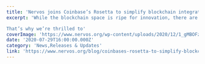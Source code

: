 ```yaml
---
title: 'Nervos joins Coinbase’s Rosetta to simplify blockchain integration'
excerpt: 'While the blockchain space is ripe for innovation, there are some barriers that can slow development. One of the major obstacles for developers is blockchain integration.

That’s why we’re thrilled to'
coverImage: 'https://www.nervos.org/wp-content/uploads/2020/12/1_gMBOFzCPRnn4z5sJDMTdog.png'
date: '2020-07-29T16:00:00.000Z'
category: 'News,Releases & Updates'
link: 'https://www.nervos.org/blog/coinbases-rosetta-to-simplify-blockchain-integration'
---
```


